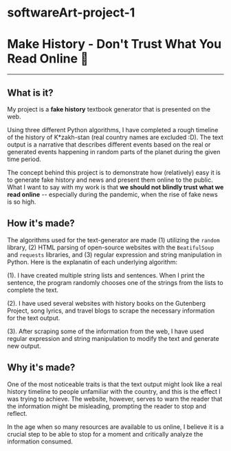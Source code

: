 # softwareArt-project-1

# Make History - Don't Trust What You Read Online 👀
---

## What is it?

My project is a **fake history** textbook generator that is presented on the web. 

Using three different Python algorithms, I have completed a rough timeline of the history of K*zakh-stan (real country names are excluded :D). The text output is a narrative that describes different events based on the real or generated events happening in random parts of the planet during the given time period.

The concept behind this project is to demonstrate how (relatively) easy it is to generate fake history and news and present them online to the public. What I want to say with my work is that **we should not blindly trust what we read online** -- especially during the pandemic, when the rise of fake news is so high.

## How it's made?

The algorithms used for the text-generator are made (1) utilizing the `random` library, (2) HTML parsing of open-source websites with the `BeatifulSoup` and `requests` libraries, and (3) regular expression and string manipulation in Python. Here is the explanatin of each underlying algorithm: 

  (1). I have created multiple string lists and sentences. When I print the sentence, the program randomly chooses one of the strings from the lists to complete the text.

  (2). I have used several websites with history books on the Gutenberg Project, song lyrics, and travel blogs to scrape the necessary information for the text output.

  (3). After scraping some of the information from the web, I have used regular expression and string manipulation to modify the text and generate new output.

## Why it's made?

  One of the most noticeable traits is that the text output might look like a real history timeline to people unfamiliar with the country, and this is the effect I was trying to achieve. The website, however, serves to warn the reader that the information might be misleading, prompting the reader to stop and reflect.

In the age when so many resources are available to us online, I believe it is a crucial step to be able to stop for a moment and critically analyze the information consumed.
